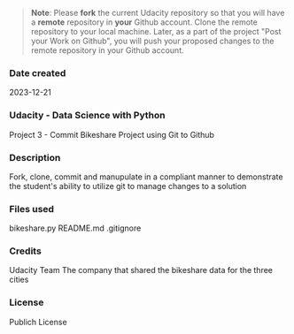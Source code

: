 >**Note**: Please **fork** the current Udacity repository so that you will have a **remote** repository in **your** Github account. Clone the remote repository to your local machine. Later, as a part of the project "Post your Work on Github", you will push your proposed changes to the remote repository in your Github account.

### Date created
2023-12-21

### Udacity - Data Science with Python
Project 3 - Commit Bikeshare Project using Git to Github

### Description
Fork, clone, commit and manupulate in a compliant manner to demonstrate the student's ability to utilize git to manage changes to a solution

### Files used
bikeshare.py
README.md
.gitignore

### Credits
Udacity Team
The company that shared the bikeshare data for the three cities

### License
Publich License